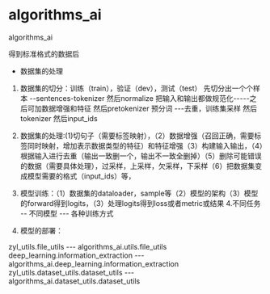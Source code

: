 # algorithms_ai
algorithms_ai



得到标准格式的数据后
- 数据集的处理
1. 数据集的切分：训练（train），验证（dev），测试（test）
先切分出一个个样本 --sentences-tokenizer
然后normalize 把输入和输出都做规范化-----之后可加数据增强和特征
然后pretokenizer 预分词 ---去重，训练集采样
然后tokenizer
然后input_ids


2. 数据集的处理:(1)切句子（需要标签映射），（2）数据增强（召回正确，需要标签同时映射，增加表示数据类型的特征）和特征增强（3）构建输入输出，（4）根据输入进行去重（输出一致删一个，输出不一致全删掉）（5）删除可能错误的数据（需要具体处理），过采样，上采样，欠采样，下采样（6）把数据集变成模型需要的格式（input_ids）等，
3. 模型训练：（1）数据集的dataloader，sample等（2）模型的架构（3）模型的forward得到logits，（3）处理logits得到loss或者metric或结果
4.不同任务 -- 不同模型 --- 各种训练方式


4. 模型的部署：


zyl_utils.file_utils --- algorithms_ai.utils.file_utils
deep_learning.information_extraction --- algorithms_ai.deep_learning.information_extraction
zyl_utils.dataset_utils.dataset_utils --- algorithms_ai.dataset_utils.dataset_utils

